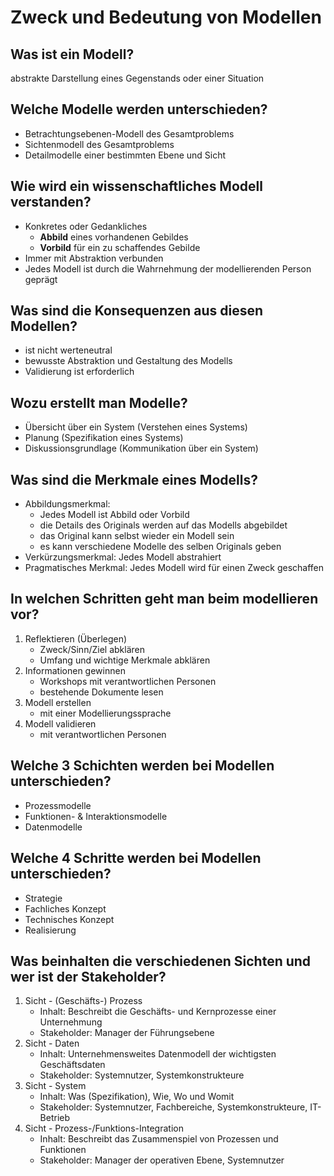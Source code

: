 # Zweck und Bedeutung von Modellen

## Was ist ein Modell?
abstrakte Darstellung eines Gegenstands oder einer Situation

## Welche Modelle werden unterschieden?
* Betrachtungsebenen-Modell des Gesamtproblems
* Sichtenmodell des Gesamtproblems
* Detailmodelle einer bestimmten Ebene und Sicht

## Wie wird ein wissenschaftliches Modell verstanden?
* Konkretes oder Gedankliches
    * **Abbild** eines vorhandenen Gebildes
    * **Vorbild** für ein zu schaffendes Gebilde
* Immer mit Abstraktion verbunden
* Jedes Modell ist durch die Wahrnehmung der modellierenden Person geprägt

## Was sind die Konsequenzen aus diesen Modellen?
* ist nicht werteneutral
* bewusste Abstraktion und Gestaltung des Modells
* Validierung ist erforderlich

## Wozu erstellt man Modelle?
* Übersicht über ein System (Verstehen eines Systems)
* Planung (Spezifikation eines Systems)
* Diskussionsgrundlage (Kommunikation über ein System)

## Was sind die Merkmale eines Modells?
* Abbildungsmerkmal: 
    * Jedes Modell ist Abbild oder Vorbild
    * die Details des Originals werden auf das Modells abgebildet
    * das Original kann selbst wieder ein Modell sein
    * es kann verschiedene Modelle des selben Originals geben
* Verkürzungsmerkmal: Jedes Modell abstrahiert
* Pragmatisches Merkmal: Jedes Modell wird für einen Zweck geschaffen

## In welchen Schritten geht man beim modellieren vor?
1. Reflektieren (Überlegen)
    * Zweck/Sinn/Ziel abklären
    * Umfang und wichtige Merkmale abklären
2. Informationen gewinnen
    * Workshops mit verantwortlichen Personen
    * bestehende Dokumente lesen
3. Modell erstellen
    * mit einer Modellierungssprache
4. Modell validieren
    * mit verantwortlichen Personen

## Welche 3 Schichten werden bei Modellen unterschieden?
* Prozessmodelle
* Funktionen- & Interaktionsmodelle
* Datenmodelle

## Welche 4 Schritte werden bei Modellen unterschieden?
* Strategie
* Fachliches Konzept
* Technisches Konzept
* Realisierung

## Was beinhalten die verschiedenen Sichten und wer ist der Stakeholder?
1. Sicht - (Geschäfts-) Prozess
    * Inhalt: Beschreibt die Geschäfts- und Kernprozesse einer Unternehmung
    * Stakeholder: Manager der Führungsebene
2. Sicht - Daten
    * Inhalt: Unternehmensweites Datenmodell der wichtigsten Geschäftsdaten
    * Stakeholder: Systemnutzer, Systemkonstrukteure
3. Sicht - System
    * Inhalt: Was (Spezifikation), Wie, Wo und Womit
    * Stakeholder: Systemnutzer, Fachbereiche, Systemkonstrukteure, IT-Betrieb
4. Sicht - Prozess-/Funktions-Integration
    * Inhalt: Beschreibt das Zusammenspiel von Prozessen und Funktionen
    * Stakeholder: Manager der operativen Ebene, Systemnutzer

